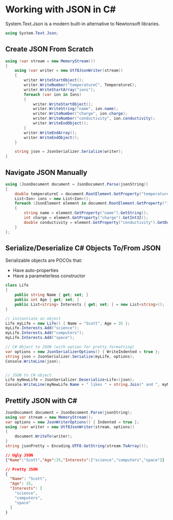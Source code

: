 # Working with JSON in C#

System.Text.Json is a modern built-in alternative to Newtonsoft libraries.

```cs
using System.Text.Json;
```

## Create JSON From Scratch

```cs
using (var stream = new MemoryStream())
{
    using (var writer = new Utf8JsonWriter(stream))
    {
        writer.WriteStartObject();
        writer.WriteNumber("temperatureC", TemperatureC);
        writer.WriteStartArray("ions");
        foreach (var ion in Ions)
        {
            writer.WriteStartObject();
            writer.WriteString("name", ion.name);
            writer.WriteNumber("charge", ion.charge);
            writer.WriteNumber("conductivity", ion.conductivity);
            writer.WriteEndObject();
        }
        writer.WriteEndArray();
        writer.WriteEndObject();
    }

    string json = JsonSerializer.Serialize(writer);
}
```

## Navigate JSON Manually

```cs
using (JsonDocument document = JsonDocument.Parse(jsonString))
{
    double temperatureC = document.RootElement.GetProperty("temperatureC").GetDouble();
    List<Ion> ions = new List<Ion>();
    foreach (JsonElement element in document.RootElement.GetProperty("ions").EnumerateArray())
    {
        string name = element.GetProperty("name").GetString();
        int charge = element.GetProperty("charge").GetInt32();
        double conductivity = element.GetProperty("conductivity").GetDouble();
    }
};
```

## Serialize/Deserialize C# Objects To/From JSON

Serializable objects are POCOs that:
* Have auto-properties
* Have a parameterless constructor

```cs
class Life
{
    public string Name { get; set; }
    public int Age { get; set; }
    public List<string> Interests { get; set; } = new List<string>();
}
```

```cs
// instantiate an object
Life myLife = new Life() { Name = "Scott", Age = 35 };
myLife.Interests.Add("science");
myLife.Interests.Add("computers");
myLife.Interests.Add("space");
```

```cs
// C# Object to JSON (with option for pretty formatting)
var options = new JsonSerializerOptions() { WriteIndented = true };
string json = JsonSerializer.Serialize(myLife, options);
Console.WriteLine(json);
```

```cs
```

```cs
// JSON to C# object
Life myNewLife = JsonSerializer.Deserialize<Life>(json);
Console.WriteLine(myNewLife.Name + " likes " + string.Join(" and ", myNewLife.Interests));
```

## Prettify JSON with C#

```cs
JsonDocument document = JsonDocument.Parse(jsonString);
using var stream = new MemoryStream();
var options = new JsonWriterOptions() { Indented = true };
using (var writer = new Utf8JsonWriter(stream, options))
{
    document.WriteTo(writer);
}
string jsonPretty = Encoding.UTF8.GetString(stream.ToArray());
```

```json
// Ugly JSON
{"Name":"Scott","Age":35,"Interests":["science","computers","space"]}
```

```json
// Pretty JSON
{
  "Name": "Scott",
  "Age": 35,
  "Interests": [
    "science",
    "computers",
    "space"
  ]
}
````
